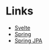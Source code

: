 # Links

- [Svelte](https://svelte.dev/docs)
- [Spring](https://spring.io/quickstart)
- [Spring JPA](https://spring.io/projects/spring-data-jpa)
